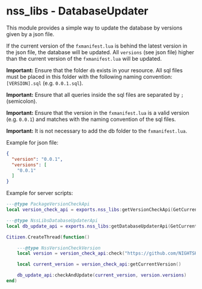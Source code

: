 # nss_libs - DatabaseUpdater

This module provides a simple way to update the database by versions given by a json file.

If the current version of the `fxmanifest.lua` is behind the latest version in the json file,
the database will be updated. All `versions` (see json file) higher than the current version of the `fxmanifest.lua`
will be updated.

__Important:__ Ensure that the folder `db` exists in your resource. All sql files must be placed in this folder with the
following naming convention: `[VERSION].sql` (e.g. `0.0.1.sql`).

__Important:__ Ensure that all queries inside the sql files are separated by `;` (semicolon).

__Important:__ Ensure that the version in the `fxmanifest.lua` is a valid version (e.g. `0.0.1`) and matches with the
naming convention of the sql files.

__Important:__ It is not necessary to add the db folder to the `fxmanifest.lua`.

Example for json file:

```json
{
  "version": "0.0.1",
  "versions": [
    "0.0.1"
  ]
}
```

Example for server scripts:

```lua
---@type PackageVersionCheckApi
local version_check_api = exports.nss_libs:getVersionCheckApi(GetCurrentResourceName())

---@type NssLibsDatabaseUpdaterApi
local db_update_api = exports.nss_libs:getDatabaseUpdaterApi(GetCurrentResourceName())

Citizen.CreateThread(function()

    ---@type NssVersionCheckVersion
    local version = version_check_api:check("https://github.com/NIGHTSHIFT-STUDIO/nss_versions/blob/main/nss_quest.json")

    local current_version = version_check_api:getCurrentVersion()

    db_update_api:checkAndUpdate(current_version, version.versions)
end)
```